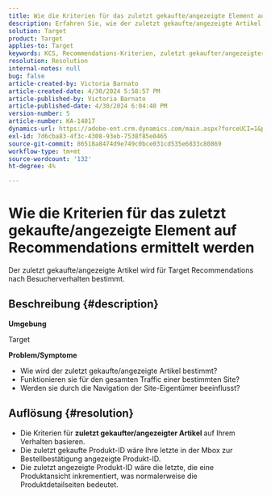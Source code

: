 ```yaml
---
title: Wie die Kriterien für das zuletzt gekaufte/angezeigte Element auf Recommendations ermittelt werden
description: Erfahren Sie, wie der zuletzt gekaufte/angezeigte Artikel für Target Recommendations bestimmt wird.
solution: Target
product: Target
applies-to: Target
keywords: KCS, Recommendations-Kriterien, zuletzt gekaufter/angezeigter Artikel, Target
resolution: Resolution
internal-notes: null
bug: false
article-created-by: Victoria Barnato
article-created-date: 4/30/2024 5:58:57 PM
article-published-by: Victoria Barnato
article-published-date: 4/30/2024 6:04:40 PM
version-number: 5
article-number: KA-14017
dynamics-url: https://adobe-ent.crm.dynamics.com/main.aspx?forceUCI=1&pagetype=entityrecord&etn=knowledgearticle&id=f1a4cd4e-1b07-ef11-9f89-000d3a31b84a
exl-id: 7d6cba83-4f3c-4308-93eb-7538f85e0465
source-git-commit: 86518a8474d9e749c0bce031cd535e6833c80869
workflow-type: tm+mt
source-wordcount: '132'
ht-degree: 4%

---
```


# Wie die Kriterien für das zuletzt gekaufte/angezeigte Element auf Recommendations ermittelt werden


Der zuletzt gekaufte/angezeigte Artikel wird für Target Recommendations nach Besucherverhalten bestimmt.

## Beschreibung {#description}


<b>Umgebung</b>

Target



<b>Problem/Symptome</b>

- Wie wird der zuletzt gekaufte/angezeigte Artikel bestimmt?
- Funktionieren sie für den gesamten Traffic einer bestimmten Site?
- Werden sie durch die Navigation der Site-Eigentümer beeinflusst?





## Auflösung {#resolution}


- Die Kriterien für <b>zuletzt gekaufter/angezeigter Artikel </b>auf Ihrem Verhalten basieren.
- Die zuletzt gekaufte Produkt-ID wäre Ihre letzte in der Mbox zur Bestellbestätigung angezeigte Produkt-ID.
- Die zuletzt angezeigte Produkt-ID wäre die letzte, die eine Produktansicht inkrementiert, was normalerweise die Produktdetailseiten bedeutet.
